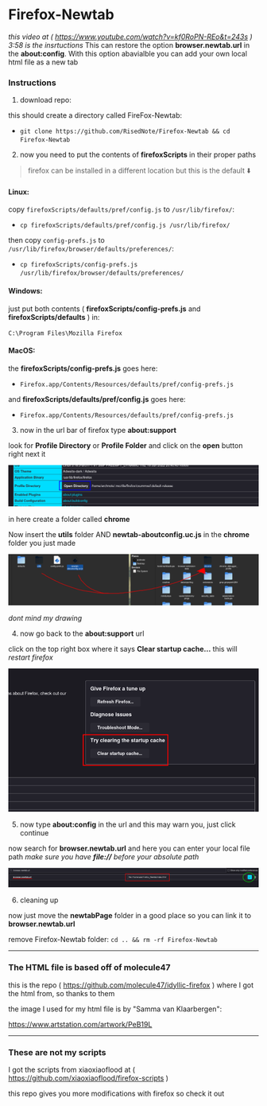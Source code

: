 # Firefox-Newtab
*this video at ( https://www.youtube.com/watch?v=kf0RoPN-REo&t=243s ) 3:58 is the insrtuctions*
This can restore the option **browser.newtab.url** in the **about:config**.
With this option abavialble you can add your own local html file as a new tab

### Instructions
1. download repo:

  this should create a directory called FireFox-Newtab:

- `git clone https://github.com/RisedNote/Firefox-Newtab && cd Firefox-Newtab`

2. now you need to put the contents of **firefoxScripts** in their proper paths

> firefox can be installed in a different location but this is the default :arrow_down:

#### Linux:
copy `firefoxScripts/defaults/pref/config.js` to `/usr/lib/firefox/`:

- `cp firefoxScripts/defaults/pref/config.js /usr/lib/firefox/`

then copy `config-prefs.js` to `/usr/lib/firefox/browser/defaults/preferences/`:

- `cp firefoxScripts/config-prefs.js /usr/lib/firefox/browser/defaults/preferences/`

#### Windows:
just put both contents ( **firefoxScripts/config-prefs.js** and **firefoxScripts/defaults** ) in:

`C:\Program Files\Mozilla Firefox`

#### MacOS:
the **firefoxScripts/config-prefs.js** goes here:

- `Firefox.app/Contents/Resources/defaults/pref/config-prefs.js`

and **firefoxScripts/defaults/pref/config.js** goes here:

- `Firefox.app/Contents/Resources/defaults/pref/config-prefs.js`

3. now in the url bar of firefox type **about:support**

  look for **Profile Directory** or **Profile Folder** and click on the **open** button right next it

  ![click open screenshot](.screenshots/open.png)

  in here create a folder called **chrome**

  Now insert the **utils** folder AND **newtab-aboutconfig.uc.js** in the **chrome** folder you just made

  ![move into chorme screenshot](.screenshots/intheChrome.png)

  *dont mind my drawing*
  
4. now go back to the **about:support** url
  
  click on the top right box where it says **Clear startup cache...** this will *restart firefox*

  ![restart firefox screenshot](.screenshots/restartFirefox.png)

5. now type **about:config** in the url and this may warn you, just click continue

  now search for **browser.newtab.url** and here you can enter your local file path *make sure you have **file://** before your absolute path*

  ![screenshot on newtab option](.screenshots/localfileCheck.png)
  
6. cleaning up

  now just move the **newtabPage** folder in a good place so you can link it to **browser.newtab.url**

  remove Firefox-Newtab folder: `cd .. && rm -rf Firefox-Newtab`

---

### The HTML file is based off of molecule47
this is the repo ( https://github.com/molecule47/idyllic-firefox ) where I got the html from, so thanks to them

the image I used for my html file is by "Samma van Klaarbergen":

https://www.artstation.com/artwork/PeB19L

---
 
### These are not my scripts
I got the scripts from xiaoxiaoflood at ( https://github.com/xiaoxiaoflood/firefox-scripts )

this repo gives you more modifications with firefox so check it out
